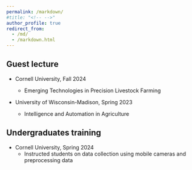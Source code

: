 ```yaml
---
permalink: /markdown/
#title: "<!-- -->"
author_profile: true
redirect_from: 
  - /md/
  - /markdown.html
---
```


## Guest lecture


* Cornell University, Fall 2024
  * Emerging Technologies in Precision Livestock Farming

* University of Wisconsin-Madison, Spring 2023
  * Intelligence and Automation in Agriculture

## Undergraduates training

* Cornell University, Spring 2024
  *  Instructed students on data collection using mobile cameras and preprocessing data


